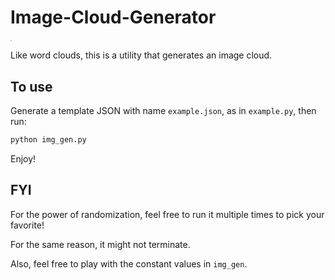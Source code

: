 # Image-Cloud-Generator

<img src="https://github.com/StefanHeng/Image-Cloud-Generator/blob/master/output/img-cloud%201631066409.1380491.pngg" style="zoom:15%;" />

Like word clouds, this is a utility that generates an image cloud.


## To use 
Generate a template JSON with name `example.json`, as in `example.py`, then run:
```bash
python img_gen.py
```

Enjoy!

## FYI
For the power of randomization, feel free to run it multiple times to pick your favorite! 

For the same reason, it might not terminate. 

Also, feel free to play with the constant values in `img_gen`. 
